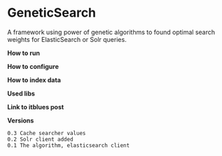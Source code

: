 # GeneticSearch
A framework using power of genetic algorithms to found optimal search weights for ElasticSearch or Solr queries.

**How to run**

**How to configure**

**How to index data**

**Used libs**

**Link to itblues post**

**Versions**
    
    0.3 Cache searcher values
    0.2 Solr client added
    0.1 The algorithm, elasticsearch client